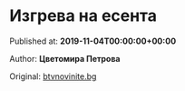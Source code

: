 
# Изгрева на есента

Published at: **2019-11-04T00:00:00+00:00**

Author: **Цветомира Петрова**

Original: [btvnovinite.bg](https://btvnovinite.bg/az-reporterut/priroda/izgreva-na-esenta_536811.html)


